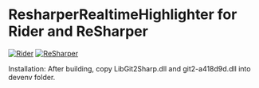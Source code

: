 # ResharperRealtimeHighlighter for Rider and ReSharper

[![Rider](https://img.shields.io/jetbrains/plugin/v/RIDER_PLUGIN_ID.svg?label=Rider&colorB=0A7BBB&style=for-the-badge&logo=rider)](https://plugins.jetbrains.com/plugin/RIDER_PLUGIN_ID)
[![ReSharper](https://img.shields.io/jetbrains/plugin/v/RESHARPER_PLUGIN_ID.svg?label=ReSharper&colorB=0A7BBB&style=for-the-badge&logo=resharper)](https://plugins.jetbrains.com/plugin/RESHARPER_PLUGIN_ID)

Installation: After building, copy LibGit2Sharp.dll and git2-a418d9d.dll into devenv folder.
